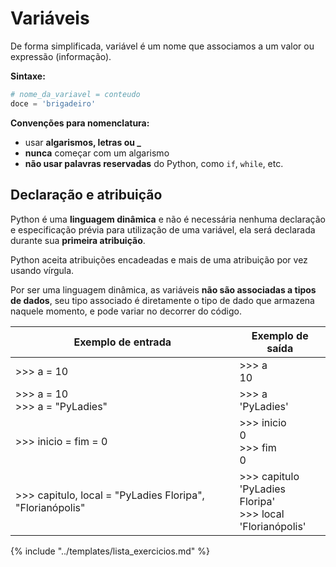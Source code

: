 # Variáveis

De forma simplificada, variável é um nome que associamos a um valor ou expressão (informação).

**Sintaxe:** 
```python
# nome_da_variavel = conteudo
doce = 'brigadeiro'
```

**Convenções para nomenclatura:**

- usar **algarismos, letras ou \_**
- **nunca** começar com um algarismo
- **não usar palavras reservadas** do Python, como `if`, `while`, etc.
  
## Declaração e atribuição

Python é uma **linguagem dinâmica** e não é necessária nenhuma declaração e especificação prévia para utilização de uma variável, ela será declarada durante sua **primeira atribuição**. 

Python aceita atribuições encadeadas e mais de uma atribuição por vez usando vírgula.

Por ser uma linguagem dinâmica, as variáveis **não são associadas a tipos de dados**, seu tipo associado é diretamente o tipo de dado que armazena naquele momento, e pode variar no decorrer do código.

|Exemplo de entrada |Exemplo de saída
|--|--
|>>> a = 10 |>>> a <br/>10
|>>> a = 10 <br />>>> a = "PyLadies" |>>> a <br />'PyLadies'
|>>> inicio = fim = 0 |>>> inicio <br />0 <br />>>> fim <br />0
|>>> capitulo, local = "PyLadies Floripa", "Florianópolis"|>>> capitulo <br />'PyLadies Floripa' <br />>>> local <br />'Florianópolis'

{% include "../templates/lista_exercicios.md" %}
